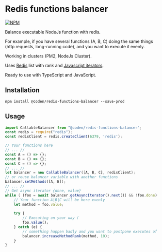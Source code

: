# Redis functions balancer
[![NPM](https://nodei.co/xakzona/redis-functions-balancer.png?downloads=true&downloadRank=true&stars=true)](https://nodei.co/npm/coden/redis-functions-balancer)

Balance executable NodeJs function with redis.

For example, if you have several functions (A, B, C) doing the same things (http requests, long-running code), and you want to execute it evenly.

Working in clusters (PM2, NodeJs Cluster).

Uses [Redis][0] list with rank and [Javascript iterators][1].

Ready to use with TypeScript and JavaScript.

## Installation
```
npm install @coden/redis-functions-balancer --save-prod
```

## Usage
```typescript
import CallableBalancer from "@coden/redis-functions-balancer";
const redis = require("redis");
const redisClient = redis.createClient(6379, 'redis');

// Your functions here
// ... //
const A = () => {};
const B = () => {};
const C = () => {};
// ... //
let balancer = new CallableBalancer([A, B, C], redisClient);
// or reuse balancer variable with another functions
balancer.setMethods([A, B]);
// ... //
// Get async iterator {done, value}
while ( (foo = await balancer.getAsyncIterator().next()) && !foo.done) {
    // Your function A|B|C will be here evenly
    let method = foo.value;
    
    try {
        // Executing on your way (
        foo.value();
    } catch (e) {
        // something happen badly and you want to postpone executes of the function next 10 runs
        balancer.increaseMethodRank(method, 10);
    }
}

```

[0]: https://www.npmjs.com/package/redis
[1]: https://www.typescriptlang.org/docs/handbook/iterators-and-generators.html